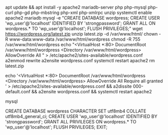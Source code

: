 apt update && apt install -y apache2 mariadb-server php php-mysql php-curl php-gd php-mbstring php-xml php-xmlrpc unzip
systemctl enable apache2 mariadb
mysql -e "CREATE DATABASE wordpress; CREATE USER 'wp_user'@'localhost' IDENTIFIED BY 'strongpassword'; GRANT ALL ON wordpress.* TO 'wp_user'@'localhost'; FLUSH PRIVILEGES;"
wget https://wordpress.org/latest.zip
unzip latest.zip -d /var/www/html/
chown -R www-data:www-data /var/www/html/wordpress
chmod -R 755 /var/www/html/wordpress
echo "<VirtualHost *:80>
    DocumentRoot /var/www/html/wordpress
    <Directory /var/www/html/wordpress>
        AllowOverride All
    </Directory>
</VirtualHost>" > /etc/apache2/sites-available/wordpress.conf
a2enmod rewrite
a2ensite wordpress.conf
systemctl restart apache2
rm latest.zip


echo '<VirtualHost *:80>
    DocumentRoot /var/www/html/wordpress
    <Directory /var/www/html/wordpress>
        AllowOverride All
        Require all granted
    </Directory>
</VirtualHost>' > /etc/apache2/sites-available/wordpress.conf && a2dissite 000-default.conf && a2ensite wordpress.conf && systemctl restart apache2

mysql

CREATE DATABASE wordpress CHARACTER SET utf8mb4 COLLATE utf8mb4_general_ci;
CREATE USER 'wp_user'@'localhost' IDENTIFIED BY 'strongpassword';
GRANT ALL PRIVILEGES ON wordpress.* TO 'wp_user'@'localhost';
FLUSH PRIVILEGES;
EXIT;
